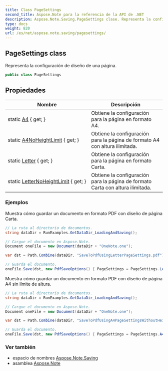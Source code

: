 ```yaml
---
title: Class PageSettings
second_title: Aspose.Note para la referencia de la API de .NET
description: Aspose.Note.Saving.PageSettings clase. Representa la configuración de diseño de una página.
type: docs
weight: 820
url: /es/net/aspose.note.saving/pagesettings/
---
```

## PageSettings class

Representa la configuración de diseño de una página.

```csharp
public class PageSettings
```

## Propiedades

| Nombre | Descripción |
| --- | --- |
| static [A4](../../aspose.note.saving/pagesettings/a4/) { get; } | Obtiene la configuración para la página en formato A4. |
| static [A4NoHeightLimit](../../aspose.note.saving/pagesettings/a4noheightlimit/) { get; } | Obtiene la configuración para la página de formato A4 con altura ilimitada. |
| static [Letter](../../aspose.note.saving/pagesettings/letter/) { get; } | Obtiene la configuración para la página en formato Carta. |
| static [LetterNoHeightLimit](../../aspose.note.saving/pagesettings/letternoheightlimit/) { get; } | Obtiene la configuración para la página de formato Carta con altura ilimitada. |

### Ejemplos

Muestra cómo guardar un documento en formato PDF con diseño de página Carta.

```csharp
// La ruta al directorio de documentos.
string dataDir = RunExamples.GetDataDir_LoadingAndSaving();

// Cargue el documento en Aspose.Note.
Document oneFile = new Document(dataDir + "OneNote.one");

var dst = Path.Combine(dataDir, "SaveToPdfUsingLetterPageSettings.pdf");

// Guarda el documento.
oneFile.Save(dst, new PdfSaveOptions() { PageSettings = PageSettings.Letter });
```

Muestra cómo guardar un documento en formato PDF con diseño de página A4 sin límite de altura.

```csharp
// La ruta al directorio de documentos.
string dataDir = RunExamples.GetDataDir_LoadingAndSaving();

// Cargue el documento en Aspose.Note.
Document oneFile = new Document(dataDir + "OneNote.one");

var dst = Path.Combine(dataDir, "SaveToPdfUsingA4PageSettingsWithoutHeightLimit.pdf");

// Guarda el documento.
oneFile.Save(dst, new PdfSaveOptions() { PageSettings = PageSettings.A4NoHeightLimit });
```

### Ver también

* espacio de nombres [Aspose.Note.Saving](../../aspose.note.saving/)
* asamblea [Aspose.Note](../../)


